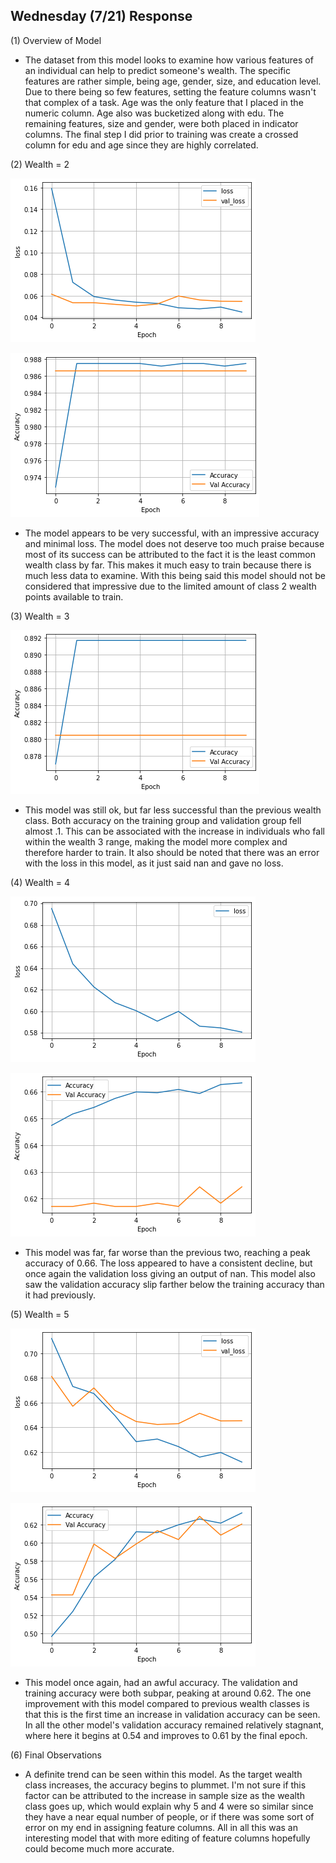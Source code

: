 ## Wednesday (7/21) Response

(1) Overview of Model

- The dataset from this model looks to examine how various features of an individual can help to predict someone's 
wealth. The specific features are rather simple, being age, gender, size, and education level. Due to there being so 
  few features, setting the feature columns wasn't that complex of a task. Age was the only feature that I placed
  in the numeric column. Age also was bucketized along with edu. The remaining features, size and gender, were both 
  placed in indicator columns. The final step I did prior to training was create a crossed column for edu and age since
  they are highly correlated. 

(2) Wealth = 2

![img_40.png](img_40.png)

![img_38.png](img_38.png)

- The model appears to be very successful, with an impressive accuracy and minimal loss. The model does not deserve too
much praise because most of its success can be attributed to the fact it is the least common wealth class by far. This
  makes it much easy to train because there is much less data to examine. With this being said this model should not
  be considered that impressive due to the limited amount of class 2 wealth points available to train.
  
(3) Wealth = 3

![img_39.png](img_39.png)

- This model was still ok, but far less successful than the previous wealth class. Both accuracy on the training
group and validation group fell almost .1. This can be associated with the increase in individuals who fall within the 
  wealth 3 range, making the model more complex and therefore harder to train. It also should be noted that there was
  an error with the loss in this model, as it just said nan and gave no loss.

(4) Wealth = 4

![img_41.png](img_41.png)

![img_42.png](img_42.png)

- This model was far, far worse than the previous two, reaching a peak accuracy of 0.66. The loss appeared to have a
  consistent decline, but once again the validation loss giving an output of nan. This model also saw the validation
  accuracy slip farther below the training accuracy than it had previously. 

(5) Wealth = 5

![img_43.png](img_43.png)

![img_44.png](img_44.png)

- This model once again, had an awful accuracy. The validation and training accuracy were both subpar, peaking at 
around 0.62. The one improvement with this model compared to previous wealth classes is that this is the first time an
  increase in validation accuracy can be seen. In all the other model's validation accuracy remained relatively stagnant,
  where here it begins at 0.54 and improves to 0.61 by the final epoch. 
  

(6) Final Observations

- A definite trend can be seen within this model. As the target wealth class increases, the accuracy begins to plummet.
I'm not sure if this factor can be attributed to the increase in sample size as the wealth class goes up, which would
  explain why 5 and 4 were so similar since they have a near equal number of people, or if there was some sort of error 
  on my end in assigning feature columns. All in all this was an interesting model that with more editing of feature
  columns hopefully could become much more accurate.